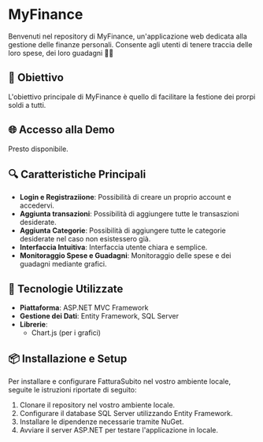 # MyFinance

Benvenuti nel repository di MyFinance, un'applicazione web dedicata alla gestione delle finanze personali. Consente agli utenti di tenere traccia delle loro spese, dei loro guadagni 📄✨

## 🎯 Obiettivo

L'obiettivo principale di MyFinance è quello di facilitare la festione dei prorpi soldi a tutti.

## 🌐 Accesso alla Demo

Presto disponibile.

## 🔍 Caratteristiche Principali

- **Login e Registraziione**: Possibilità di creare un proprio account e accedervi.
- **Aggiunta transazioni**: Possibilità di aggiungere tutte le transaszioni desiderate.
- **Aggiunta Categorie**: Possibilità di aggiungere tutte le categorie desiderate nel caso non esistessero già.
- **Interfaccia Intuitiva**: Interfaccia utente chiara e semplice.
- **Monitoraggio Spese e Guadagni**: Monitoraggio delle spese e dei guadagni mediante grafici.

## 🚀 Tecnologie Utilizzate

- **Piattaforma**: ASP.NET MVC Framework
- **Gestione dei Dati**: Entity Framework, SQL Server
- **Librerie**:
  - Chart.js (per i grafici)

## 📦 Installazione e Setup

Per installare e configurare FatturaSubito nel vostro ambiente locale, seguite le istruzioni riportate di seguito:

1. Clonare il repository nel vostro ambiente locale.
2. Configurare il database SQL Server utilizzando Entity Framework.
3. Installare le dipendenze necessarie tramite NuGet.
4. Avviare il server ASP.NET per testare l'applicazione in locale.
